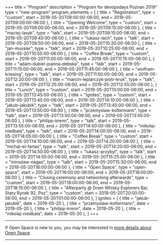+++
title = "Program"
description = "Program for devopsdays Poznan 2019"
type = "new-program"
program_elements = [
    { title = "Registration", type = "custom", start = 2019-05-20T08:00:00-06:00, end = 2019-05-20T09:00:00-06:00 },
    { title = "Opening Welcome", type = "custom", start = 2019-05-20T09:00:00-06:00, end = 2019-05-20T09:15:00-06:00 },
    { title = "maciej-lasyk", type = "talk", start = 2019-05-20T09:15:00-06:00, end = 2019-05-20T09:45:00-06:00 },
    { title = "lukasz-lach", type = "talk", start = 2019-05-20T09:50:00-06:00, end = 2019-05-20T10:20:00-06:00 },
    { title = "jan-mussler", type = "talk", start = 2019-05-20T10:25:00-06:00, end = 2019-05-20T10:55:00-06:00 },
    { title = "Coffee Break", type = "custom", start = 2019-05-20T11:00:00-06:00, end = 2019-05-20T11:15:00-06:00 },
    { title = "adam-dubiel-joanna-debska", type = "talk", start = 2019-05-20T11:15:00-06:00, end = 2019-05-20T11:45:00-06:00 },
    { title = "wolfram-kriesing", type = "talk", start = 2019-05-20T11:50:00-06:00, end = 2019-05-20T12:20:00-06:00 },
    { title = "marcin-lepiarczyk-piotr-kruk", type = "talk", start = 2019-05-20T12:25:00-06:00, end = 2019-05-20T12:55:00-06:00 },
    { title = "Lunch", type = "custom", start = 2019-05-20T13:00:00-06:00, end = 2019-05-20T13:45:00-06:00 },
    { title = "Ignites", type = "custom", start = 2019-05-20T13:45:00-06:00, end = 2019-05-20T14:10:00-06:00 },
    { title = "jakub-jakubik", type = "talk", start = 2019-05-20T13:45:00-06:00, end = 2019-05-20T13:50:00-06:00 },
    { title = "przemyslaw-koltermann", type = "talk", start = 2019-05-20T13:50:00-06:00, end = 2019-05-20T13:55:00-06:00 },
    { title = "philipp-krenn", type = "talk", start = 2019-05-20T13:55:00-06:00, end = 2019-05-20T14:00:00-06:00 },
    { title = "mikolaj-niedbala", type = "talk", start = 2019-05-20T14:00:00-06:00, end = 2019-05-20T14:05:00-06:00 },
    { title = "Coffee Break", type = "custom", start = 2019-05-20T14:10:00-06:00, end = 2019-05-20T14:20:00-06:00 },
    { title = "michal-el-fartas", type = "talk", start = 2019-05-20T14:20:00-06:00, end = 2019-05-20T14:50:00-06:00 },
    { title = "lukasz-przybyl", type = "talk", start = 2019-05-20T14:55:00-06:00, end = 2019-05-20T15:25:00-06:00 },
    { title = "miroslaw-nagas", type = "talk", start = 2019-05-20T15:30:00-06:00, end = 2019-05-20T16:00:00-06:00 },
    { title = "Open Space", type = "open-space", start = 2019-05-20T16:00:00-06:00, end = 2019-05-20T18:00:00-06:00 },
    { title = "Closing ceremony and networking afterwards", type = "custom", start = 2019-05-20T18:00:00-06:00, end = 2019-05-20T18:15:00-06:00 },
    { title = "Afterparty @ Dram Whisky Explorers Bar, Stary Rynek 92, Poz", type = "custom", start = 2019-05-20T20:00:00-06:00, end = 2019-05-20T01:00:00-06:00 },
]
ignites = [
    { title = "jakub-jakubik", date = 2019-05-20 },
    { title = "przemyslaw-koltermann", date = 2019-05-20 },
    { title = "philipp-krenn", date = 2019-05-20 },
    { title = "mikolaj-niedbala", date = 2019-05-20 },
]
+++
<div class = "row">
  <div class = "col">
    <hr />
    If Open Space is new to you, you may be interested in <a href="/pages/open-space-format">more details about Open Space</a>.
    <hr />
  </div>
</div>
